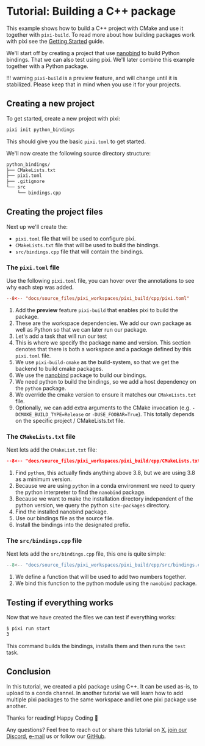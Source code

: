 # Tutorial: Building a C++ package

This example shows how to build a C++ project with CMake and use it together with `pixi-build`.
To read more about how building packages work with pixi see the [Getting Started](./getting_started.md) guide.

We'll start off by creating a project that use [nanobind](https://github.com/wjakob/nanobind) to build Python bindings.
That we can also test using pixi.
We'll later combine this example together with a Python package.

!!! warning
    `pixi-build` is a preview feature, and will change until it is stabilized.
    Please keep that in mind when you use it for your projects.

## Creating a new project

To get started, create a new project with pixi:

```bash
pixi init python_bindings
```

This should give you the basic `pixi.toml` to get started.

We'll now create the following source directory structure:
```bash
python_bindings/
├── CMakeLists.txt
├── pixi.toml
├── .gitignore
└── src
    └── bindings.cpp
```

## Creating the project files
Next up we'll create the:

- `pixi.toml` file that will be used to configure pixi.
- `CMakeLists.txt` file that will be used to build the bindings.
- `src/bindings.cpp` file that will contain the bindings.

### The `pixi.toml` file
Use the following `pixi.toml` file, you can hover over the annotations to see why each step was added.

```toml
--8<-- "docs/source_files/pixi_workspaces/pixi_build/cpp/pixi.toml"
```

1. Add the **preview** feature `pixi-build` that enables pixi to build the package.
2. These are the workspace dependencies. We add our own package as well as Python so that we can later run our package.
3. Let's add a task that will run our test
4. This is where we specify the package name and version.
   This section denotes that there is both a workspace and a package defined by this `pixi.toml` file.
5. We use `pixi-build-cmake` as the build-system, so that we get the backend to build cmake packages.
6. We use the [nanobind](https://github.com/wjakob/nanobind) package to build our bindings.
7. We need python to build the bindings, so we add a host dependency on the `python` package.
8. We override the cmake version to ensure it matches our `CMakeLists.txt` file.
9. Optionally, we can add extra arguments to the CMake invocation (e.g. `-DCMAKE_BUILD_TYPE=Release` or `-DUSE_FOOBAR=True`). This totally depends on the specific project / CMakeLists.txt file.

### The `CMakeLists.txt` file

Next lets add the `CMakeList.txt` file:
```CMake
--8<-- "docs/source_files/pixi_workspaces/pixi_build/cpp/CMakeLists.txt"
```

1. Find `python`, this actually finds anything above 3.8, but we are using 3.8 as a minimum version.
2. Because we are using `python` in a conda environment we need to query the python interpreter to find the `nanobind` package.
3. Because we want to make the installation directory independent of the python version, we query the python `site-packages` directory.
4. Find the installed nanobind package.
5. Use our bindings file as the source file.
6. Install the bindings into the designated prefix.

### The `src/bindings.cpp` file

Next lets add the `src/bindings.cpp` file, this one is quite simple:

```cpp
--8<-- "docs/source_files/pixi_workspaces/pixi_build/cpp/src/bindings.cpp"
```

1. We define a function that will be used to add two numbers together.
2. We bind this function to the python module using the `nanobind` package.

## Testing if everything works
Now that we have created the files we can test if everything works:

```bash
$ pixi run start
3
```

This command builds the bindings, installs them and then runs the `test` task.

## Conclusion

In this tutorial, we created a pixi package using C++.
It can be used as-is, to upload to a conda channel.
In another tutorial we will learn how to add multiple pixi packages to the same workspace and let one pixi package use another.

Thanks for reading! Happy Coding 🚀

Any questions? Feel free to reach out or share this tutorial on [X](https://twitter.com/prefix_dev), [join our Discord](https://discord.gg/kKV8ZxyzY4), [e-mail](mailto:hi@prefix.dev) us or follow our [GitHub](https://github.com/prefix-dev).
